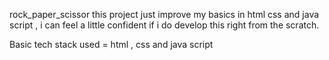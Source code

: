 rock_paper_scissor
this project just improve my basics in html css and java script , i can feel a little confident if i do develop this right from the scratch.

Basic tech stack used = html , css and java script